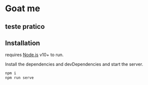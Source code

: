# Goat me
## teste pratico

## Installation

requires [Node.js](https://nodejs.org/) v10+ to run.

Install the dependencies and devDependencies and start the server.

```sh
npm i
npm run serve
```